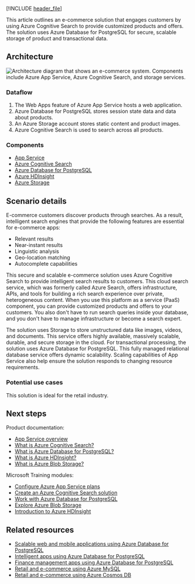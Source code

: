 [!INCLUDE [header_file](../../../includes/sol-idea-header.md)]

This article outlines an e-commerce solution that engages customers by using Azure Cognitive Search to provide customized products and offers. The solution uses Azure Database for PostgreSQL for secure, scalable storage of product and transactional data.

## Architecture

![Architecture diagram that shows an e-commerce system. Components include Azure App Service, Azure Cognitive Search, and storage services.](../media/retail-and-ecommerce-using-azure-database-for-postgresql.svg)

### Dataflow

1. The Web Apps feature of Azure App Service hosts a web application.
1. Azure Database for PostgreSQL stores session state data and data about products.
1. An Azure Storage account stores static content and product images.
1. Azure Cognitive Search is used to search across all products.

### Components

- [App Service](https://azure.microsoft.com/services/app-service)
- [Azure Cognitive Search](https://azure.microsoft.com/services/search)
- [Azure Database for PostgreSQL](https://azure.microsoft.com/services/postgresql)
- [Azure HDInsight](https://azure.microsoft.com/services/hdinsight)
- [Azure Storage](https://azure.microsoft.com/product-categories/storage)

## Scenario details

E-commerce customers discover products through searches. As a result, intelligent search engines that provide the following features are essential for e-commerce apps:

- Relevant results
- Near-instant results
- Linguistic analysis
- Geo-location matching
- Autocomplete capabilities

This secure and scalable e-commerce solution uses Azure Cognitive Search to provide intelligent search results to customers. This cloud search service, which was formerly called Azure Search, offers infrastructure, APIs, and tools for building a rich search experience over private, heterogeneous content. When you use this platform as a service (PaaS) component, you can provide customized products and offers to your customers. You also don't have to run search queries inside your database, and you don't have to manage infrastructure or become a search expert.

The solution uses Storage to store unstructured data like images, videos, and documents. This service offers highly available, massively scalable, durable, and secure storage in the cloud. For transactional processing, the solution uses Azure Database for PostgreSQL. This fully managed relational database service offers dynamic scalability. Scaling capabilities of App Service also help ensure the solution responds to changing resource requirements.

### Potential use cases

This solution is ideal for the retail industry.

## Next steps

Product documentation:

- [App Service overview](/azure/app-service/overview)
- [What is Azure Cognitive Search?](/azure/cloud-adoption-framework/innovate/best-practices/cognitive-search)
- [What is Azure Database for PostgreSQL?](/azure/postgresql/overview)
- [What is Azure HDInsight?](/azure/hdinsight/hdinsight-overview)
- [What is Azure Blob Storage?](/azure/storage/blobs/storage-blobs-overview)

Microsoft Training modules:

- [Configure Azure App Service plans](/training/modules/configure-app-service-plans)
- [Create an Azure Cognitive Search solution](/training/modules/create-azure-cognitive-search-solution)
- [Work with Azure Database for PostgreSQL](/training/paths/microsoft-learn-azure-database-for-postgresql)
- [Explore Azure Blob Storage](/training/modules/explore-azure-blob-storage)
- [Introduction to Azure HDInsight](/training/modules/intro-to-azure-hdinsight)

## Related resources

- [Scalable web and mobile applications using Azure Database for PostgreSQL](scalable-web-and-mobile-applications-using-azure-database-for-postgresql.yml)
- [Intelligent apps using Azure Database for PostgreSQL](intelligent-apps-using-azure-database-for-postgresql.yml)
- [Finance management apps using Azure Database for PostgreSQL](finance-management-apps-using-azure-database-for-postgresql.yml)
- [Retail and e-commerce using Azure MySQL](retail-and-ecommerce-using-azure-database-for-mysql.yml)
- [Retail and e-commerce using Azure Cosmos DB](retail-and-e-commerce-using-cosmos-db.yml)

